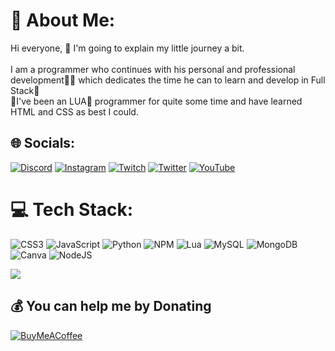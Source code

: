 # 💫 About Me:
Hi everyone, 👋 I'm going to explain my little journey a bit.<br><br>I am a programmer who continues with his personal and professional development🧑‍💻 which dedicates the time he can to learn and develop in Full Stack🔐 <br>👀I've been an LUA🔮 programmer for quite some time and have learned HTML and CSS as best I could.

## 🌐 Socials:
[![Discord](https://img.shields.io/badge/Discord-%237289DA.svg?logo=discord&logoColor=white)](https://discord.gg/9kk53hmcaR) [![Instagram](https://img.shields.io/badge/Instagram-%23E4405F.svg?logo=Instagram&logoColor=white)](https://instagram.com/sedresAC) [![Twitch](https://img.shields.io/badge/Twitch-%239146FF.svg?logo=Twitch&logoColor=white)](https://twitch.tv/Sedres13) [![Twitter](https://img.shields.io/badge/Twitter-%231DA1F2.svg?logo=Twitter&logoColor=white)](https://twitter.com/sedres13) [![YouTube](https://img.shields.io/badge/YouTube-%23FF0000.svg?logo=YouTube&logoColor=white)](https://youtube.com/@alincalauz) 

# 💻 Tech Stack:
![CSS3](https://img.shields.io/badge/css3-%231572B6.svg?style=for-the-badge&logo=css3&logoColor=white) ![JavaScript](https://img.shields.io/badge/javascript-%23323330.svg?style=for-the-badge&logo=javascript&logoColor=%23F7DF1E) ![Python](https://img.shields.io/badge/python-3670A0?style=for-the-badge&logo=python&logoColor=ffdd54) ![NPM](https://img.shields.io/badge/NPM-%23000000.svg?style=for-the-badge&logo=npm&logoColor=white) ![Lua](https://img.shields.io/badge/lua-%232C2D72.svg?style=for-the-badge&logo=lua&logoColor=white) ![MySQL](https://img.shields.io/badge/mysql-%2300f.svg?style=for-the-badge&logo=mysql&logoColor=white) ![MongoDB](https://img.shields.io/badge/MongoDB-%234ea94b.svg?style=for-the-badge&logo=mongodb&logoColor=white) ![Canva](https://img.shields.io/badge/Canva-%2300C4CC.svg?style=for-the-badge&logo=Canva&logoColor=white)  ![NodeJS](https://img.shields.io/badge/node.js-6DA55F?style=for-the-badge&logo=node.js&logoColor=white)

[![](https://visitcount.itsvg.in/api?id=Sedres&icon=1&color=9)](https://visitcount.itsvg.in)

  ## 💰 You can help me by Donating
  [![BuyMeACoffee](https://img.shields.io/badge/Buy%20Me%20a%20Coffee-ffdd00?style=for-the-badge&logo=buy-me-a-coffee&logoColor=black)](https://buymeacoffee.com/sedres) 

  
<!-- Proudly created with GPRM ( https://gprm.itsvg.in ) -->
